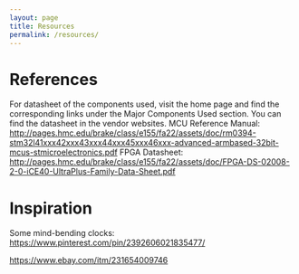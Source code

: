 ```yaml
---
layout: page
title: Resources
permalink: /resources/
---
```


# References
For datasheet of the components used, visit the home page and find the corresponding links under the Major Components Used section. You can find the datasheet in the vendor websites. 
MCU Reference Manual: 
http://pages.hmc.edu/brake/class/e155/fa22/assets/doc/rm0394-stm32l41xxx42xxx43xxx44xxx45xxx46xxx-advanced-armbased-32bit-mcus-stmicroelectronics.pdf
FPGA Datasheet: 
http://pages.hmc.edu/brake/class/e155/fa22/assets/doc/FPGA-DS-02008-2-0-iCE40-UltraPlus-Family-Data-Sheet.pdf

# Inspiration
Some mind-bending clocks: 
https://www.pinterest.com/pin/2392606021835477/

https://www.ebay.com/itm/231654009746

